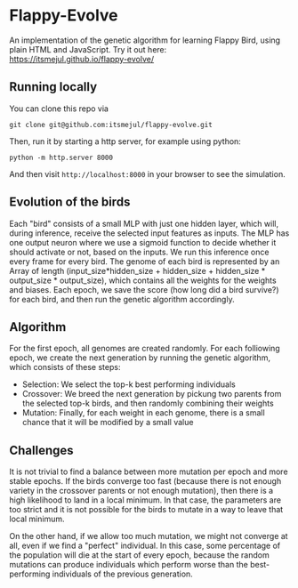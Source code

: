 # Flappy-Evolve
An implementation of the genetic algorithm for learning Flappy Bird, using plain HTML and JavaScript.
Try it out here:  
https://itsmejul.github.io/flappy-evolve/

## Running locally
You can clone this repo via  
```
git clone git@github.com:itsmejul/flappy-evolve.git
```
Then, run it by starting a http server, for example using python:
```
python -m http.server 8000
```
And then visit ``http://localhost:8000`` in your browser to see the simulation.

## Evolution of the birds
Each "bird" consists of a small MLP with just one hidden layer, which will, during inference, receive the selected input features as inputs. The MLP has one output neuron where we use a sigmoid function to decide whether it should activate or not, based on the inputs. We run this inference once every frame for every bird.
The genome of each bird is represented by an Array of length (input_size*hidden_size + hidden_size + hidden_size * output_size * output_size), which contains all the weights for the weights and biases.
Each epoch, we save the score (how long did a bird survive?) for each bird, and then run the genetic algorithm accordingly.
## Algorithm
For the first epoch, all genomes are created randomly. For each folliowing epoch, we create the next generation by running the genetic algorithm, which consists of these steps:
* Selection: We select the top-k best performing individuals
* Crossover: We breed the next generation by pickung two parents from the selected top-k birds, and then randomly combining their weights
* Mutation: Finally, for each weight in each genome, there is a small chance that it will be modified by a small value

## Challenges
It is not trivial to find a balance between more mutation per epoch and more stable epochs.
If the birds converge too fast (because there is not enough variety in the crossover parents or not enough mutation), then there is a high likelihood to land in a local
minimum. In that case, the parameters are too strict and it is not possible for the birds to mutate in a way to leave that local minimum.

On the other hand, if we allow too much mutation, we might not converge at all, even if we find a "perfect" individual. In this case, some percentage of the population will die at the start of every epoch, because the random mutations can produce individuals which perform worse than the best-performing individuals of the previous generation.
